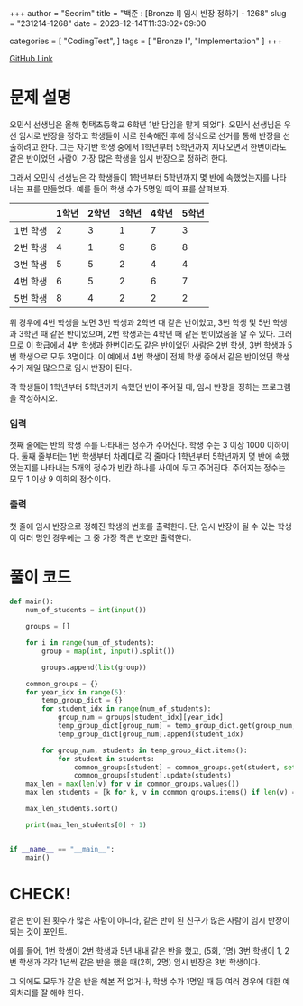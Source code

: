 +++
author = "Seorim"
title =  "백준 : [Bronze I] 임시 반장 정하기 - 1268"
slug = "231214-1268"
date = 2023-12-14T11:33:02+09:00

categories = [
    "CodingTest",
]
tags = [
    "Bronze I", "Implementation"
]
+++

[GitHub Link](https://github.com/srlee056/algorithm-study/tree/03d3c3b178b14086ea4db04dcffe55b8947e2b89/%EB%B0%B1%EC%A4%80/Bronze/1268.%E2%80%85%EC%9E%84%EC%8B%9C%E2%80%85%EB%B0%98%EC%9E%A5%E2%80%85%EC%A0%95%ED%95%98%EA%B8%B0)

# 문제 설명

<p>오민식 선생님은 올해 형택초등학교 6학년 1반 담임을 맡게 되었다. 오민식 선생님은 우선 임시로 반장을 정하고 학생들이 서로 친숙해진 후에 정식으로 선거를 통해 반장을 선출하려고 한다. 그는 자기반 학생 중에서 1학년부터 5학년까지 지내오면서 한번이라도 같은 반이었던 사람이 가장 많은 학생을 임시 반장으로 정하려 한다.</p>

<p>그래서 오민식 선생님은 각 학생들이 1학년부터 5학년까지 몇 반에 속했었는지를 나타내는 표를 만들었다. 예를 들어 학생 수가 5명일 때의 표를 살펴보자.</p>

<table class="table table-bordered" style="width:80%">
	<thead>
		<tr>
			<th> </th>
			<th>1학년</th>
			<th>2학년</th>
			<th>3학년</th>
			<th>4학년</th>
			<th>5학년</th>
		</tr>
	</thead>
	<tbody>
		<tr>
			<td>1번 학생</td>
			<td>2</td>
			<td>3</td>
			<td>1</td>
			<td>7</td>
			<td>3</td>
		</tr>
		<tr>
			<td>2번 학생</td>
			<td>4</td>
			<td>1</td>
			<td>9</td>
			<td>6</td>
			<td>8</td>
		</tr>
		<tr>
			<td>3번 학생</td>
			<td>5</td>
			<td>5</td>
			<td>2</td>
			<td>4</td>
			<td>4</td>
		</tr>
		<tr>
			<td>4번 학생</td>
			<td>6</td>
			<td>5</td>
			<td>2</td>
			<td>6</td>
			<td>7</td>
		</tr>
		<tr>
			<td>5번 학생</td>
			<td>8</td>
			<td>4</td>
			<td>2</td>
			<td>2</td>
			<td>2</td>
		</tr>
	</tbody>
</table>

<p>위 경우에 4번 학생을 보면 3번 학생과 2학년 때 같은 반이었고, 3번 학생 및 5번 학생과 3학년 때 같은 반이었으며, 2번 학생과는 4학년 때 같은 반이었음을 알 수 있다. 그러므로 이 학급에서 4번 학생과 한번이라도 같은 반이었던 사람은 2번 학생, 3번 학생과 5번 학생으로 모두 3명이다. 이 예에서 4번 학생이 전체 학생 중에서 같은 반이었던 학생 수가 제일 많으므로 임시 반장이 된다.</p>

<p>각 학생들이 1학년부터 5학년까지 속했던 반이 주어질 때, 임시 반장을 정하는 프로그램을 작성하시오.</p>

### 입력

 <p>첫째 줄에는 반의 학생 수를 나타내는 정수가 주어진다. 학생 수는 3 이상 1000 이하이다. 둘째 줄부터는 1번 학생부터 차례대로 각 줄마다 1학년부터 5학년까지 몇 반에 속했었는지를 나타내는 5개의 정수가 빈칸 하나를 사이에 두고 주어진다. 주어지는 정수는 모두 1 이상 9 이하의 정수이다.</p>

### 출력

 <p>첫 줄에 임시 반장으로 정해진 학생의 번호를 출력한다. 단, 임시 반장이 될 수 있는 학생이 여러 명인 경우에는 그 중 가장 작은 번호만 출력한다.</p>

# 풀이 코드

```python
def main():
    num_of_students = int(input())

    groups = []

    for i in range(num_of_students):
        group = map(int, input().split())

        groups.append(list(group))

    common_groups = {}
    for year_idx in range(5):
        temp_group_dict = {}
        for student_idx in range(num_of_students):
            group_num = groups[student_idx][year_idx]
            temp_group_dict[group_num] = temp_group_dict.get(group_num, [])
            temp_group_dict[group_num].append(student_idx)

        for group_num, students in temp_group_dict.items():
            for student in students:
                common_groups[student] = common_groups.get(student, set())
                common_groups[student].update(students)
    max_len = max(len(v) for v in common_groups.values())
    max_len_students = [k for k, v in common_groups.items() if len(v) == max_len]

    max_len_students.sort()

    print(max_len_students[0] + 1)


if __name__ == "__main__":
    main()


```

# CHECK!

같은 반이 된 횟수가 많은 사람이 아니라, 같은 반이 된 친구가 많은 사람이 임시 반장이 되는 것이 포인트.

예를 들어, 1번 학생이 2번 학생과 5년 내내 같은 반을 했고, (5회, 1명) 3번 학생이 1, 2번 학생과 각각 1년씩 같은 반을 했을 때(2회, 2명) 임시 반장은 3번 학생이다.

그 외에도 모두가 같은 반을 해본 적 없거나, 학생 수가 1명일 때 등 여러 경우에 대한 예외처리를 잘 해야 한다.
